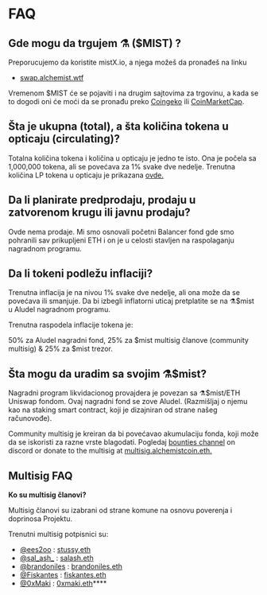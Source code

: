 # FAQ

## **Gde mogu da trgujem ⚗️ \($MIST\) ?**

Preporucujemo da koristite mistX.io, a njega možeš da pronađeš na linku

* [swap.alchemist.wtf](http://swap.alchemist.wtf/)

Vremenom $MIST će se pojaviti i na drugim sajtovima za trgovinu, a kada se to dogodi oni će moći da se pronađu preko [Coingeko](https://www.coingecko.com/en/coins/alchemist) ili [CoinMarketCap](https://coinmarketcap.com/currencies/alchemist/).

## **Šta je ukupna \(total\), a šta količina tokena u opticaju \(circulating\)?**

Totalna količina tokena i količina u opticaju je jedno te isto. Ona je počela sa 1,000,000 tokena, ali se povećava za 1% svake dve nedelje. Trenutna količina LP tokena u opticaju je prikazana [ovde.](https://etherscan.io/token/0x88acdd2a6425c3faae4bc9650fd7e27e0bebb7ab)

## **Da li planirate predprodaju, prodaju u zatvorenom krugu ili javnu prodaju?**

Ovde nema prodaje. Mi smo osnovali početni Balancer fond gde smo pohranili sav prikupljeni ETH i on je u celosti stavljen na raspolaganju nagradnom programu.

## **Da li tokeni podležu inflaciji?**

Trenutna inflacija je na nivou 1% svake dve nedelje, ali ona može da se povećava ili smanjuje. Da bi izbegli inflatorni uticaj pretplatite se na ⚗️$mist u Aludel nagradnom programu.

Trenutna raspodela inflacije tokena je:

50% za Aludel nagradni fond, 25% za $mist multisig članove \(community multisig\) & 25% za $mist trezor.

## **Šta mogu da uradim sa svojim ⚗️$mist?**

Nagradni program likvidacionog provajdera je povezan sa ⚗️$mist/ETH Uniswap fondom. Ovaj nagradni fond se zove Aludel. \(Razmišljaj o njemu kao na staking smart contract, koji je dizajniran od strane našeg računovođe\).

Community multisig je kreiran da bi povećavao akumulaciju fonda, koji može da se iskoristi za razne vrste blagodati. Pogledaj [bounties channel](https://discord.gg/92hQDCw25u) on discord or donate to the multisig at [multisig.alchemistcoin.eth.](https://etherscan.io/address/multisig.alchemistcoin.eth)

## **Multisig FAQ**

**Ko su multisig članovi?**

Multisig članovi su izabrani od strane komune na osnovu poverenja i doprinosa Projektu.

Trenutni multisig potpisnici su:

* [@ees2oo](https://twitter.com/ees2oo) : [stussy.eth](https://etherscan.io/address/stussy.eth)
* [@sal_ash_](https://twitter.com/sal_ash_) : [salash.eth](https://etherscan.io/address/salash.eth)
* [@brandoniles](https://twitter.com/brandoniles) : [brandoniles.eth](https://etherscan.io/address/brandoniles.eth)
* [@Fiskantes](https://twitter.com/Fiskantes) : [fiskantes.eth](https://etherscan.io/address/fiskantes.eth)
* [@0xMaki](https://twitter.com/0xMaki) : [0xmaki.eth](https://etherscan.io/address/0xmaki.eth)\*\*\*\*

